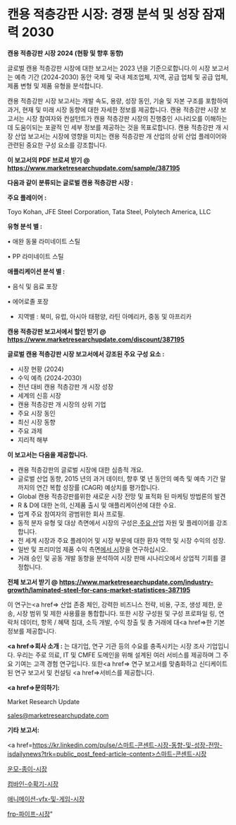# 캔용 적층강판 시장: 경쟁 분석 및 성장 잠재력 2030

<strong>캔용 적층강판 시장 2024 (현황 및 향후 동향)</strong>

글로벌 캔용 적층강판 시장에 대한 보고서는 2023 년을 기준으로합니다.이 시장 보고서는 예측 기간 (2024-2030) 동안 국제 및 국내 제조업체, 지역, 공급 업체 및 공급 업체, 제품 변형 및 제품 유형을 분석합니다.

캔용 적층강판 시장 보고서는 개발 속도, 용량, 성장 동인, 기술 및 자본 구조를 포함하여 과거, 현재 및 미래 시장 동향에 대한 자세한 정보를 제공합니다. 캔용 적층강판 시장 보고서는 시장 참여자와 컨설턴트가 캔용 적층강판 시장의 진행중인 시나리오를 이해하는 데 도움이되는 포괄적 인 세부 정보를 제공하는 것을 목표로합니다. 캔용 적층강판 개 시장 산업 보고서는 시장에 영향을 미치는 캔용 적층강판 개 산업의 상위 산업 플레이어와 관련된 중요한 구성 요소를 강조합니다.



<strong>이 보고서의 PDF 브로셔 받기 @ <a href=https://www.marketresearchupdate.com/sample/387195>https://www.marketresearchupdate.com/sample/387195</a></strong>



<strong>다음과 같이 분류되는 글로벌 캔용 적층강판 시장 :</strong>



<strong>주요 플레이어 :</strong>

Toyo Kohan, JFE Steel Corporation, Tata Steel, Polytech America, LLC



<strong>유형 분석 별 :</strong>

• 애완 동물 라미네이트 스틸

• PP 라미네이트 스틸



<strong>애플리케이션 분석 별 :</strong>

• 음식 및 음료 포장

• 에어로졸 포장

<ul>
  <li>지역별 : 북미, 유럽, 아시아 태평양, 라틴 아메리카, 중동 및 아프리카</li>
</ul>


<strong>캔용 적층강판 보고서에서 할인 받기 @ <a href=https://www.marketresearchupdate.com/discount/387195>https://www.marketresearchupdate.com/discount/387195</a></strong>



<strong>글로벌 캔용 적층강판 시장 보고서에서 강조된 주요 구성 요소 :</strong>
<ul>
  <li>시장 현황 (2024)</li>
  <li>수익 예측 (2024-2030)</li>
  <li>전년 대비 캔용 적층강판 개 시장 성장</li>
  <li>세계의 신흥 시장</li>
  <li>캔용 적층강판 개 시장의 상위 기업</li>
  <li>주요 시장 동인</li>
  <li>최신 시장 동향</li>
  <li>주요 과제</li>
  <li>지리적 해부</li>
</ul>


<strong>이 보고서는 다음을 제공합니다.</strong>
<ul>
  <li>캔용 적층강판의 글로벌 시장에 대한 심층적 개요.</li>
  <li>글로벌 산업 동향, 2015 년의 과거 데이터, 향후 몇 년 동안의 예측 및 예측 기간 말까지의 연간 복합 성장률 (CAGR) 예상치를 평가합니다.</li>
  <li>Global 캔용 적층강판를위한 새로운 시장 전망 및 표적화 된 마케팅 방법론의 발견</li>
  <li>R &amp; D에 대한 논의, 신제품 출시 및 애플리케이션에 대한 수요.</li>
  <li>업계 주요 참여자의 광범위한 회사 프로필.</li>
  <li>동적 분자 유형 및 대상 측면에서 시장의 구성은<a href=> 주요 산</a>업 자원 및 플레이어를 강조합니다.</li>
  <li>전 세계 시장과 주요 플레이어 및 시장 부문에 대한 환자 역학 및 시장 수익의 성장.</li>
  <li>일반 및 프리미엄 제품 수익 측면<a href=>에서 시</a>장을 연구하십시오.</li>
  <li>거래 승인 및 공동 개발 동향을 분석하여 시장 판매 시나리오에서 상업적 기회를 결정합니다.</li>
</ul>



<strong>전체 보고서 받기 @ <a href=https://www.marketresearchupdate.com/industry-growth/laminated-steel-for-cans-market-statistices-387195>https://www.marketresearchupdate.com/industry-growth/laminated-steel-for-cans-market-statistices-387195</a></strong>

이 연구는<a href=> 산업 존중</a> 체인, 강력한 비즈니스 전략, 비용, 구조, 생성 제한, 운송, 시장 범위 및 제한 사용률을 통합합니다. 또한 시장 구성원 및 구성 프로파일 링, 연락처 데이터, 항목 / 혜택 침대, 소득 개발, 수익 창출 및 총 거래에 대<a href=>한 기본 </a>정보를 제공합니다.



<strong><a href=>회사 소</a>개 :</strong>
는 대기업, 연구 기관 등의 수요를 충족시키는 시장 조사 기업입니다. 우리는 주로 의료, IT 및 CMFE 도메인을 위해 설계된 여러 서비스를 제공하며 그 주요 기여는 고객 경험 연구입니다. 또한<a href=> 연구 보</a>고서를 맞춤화하고 신디케이트 된 연구 보고서 및 컨설팅 <a href=>서비스</a>를 제공합니다.



<strong><a href=>문의하기:</a></strong>

Market Research Update

sales@marketresearchupdate.com



<strong>기타 보고서:</strong>

<a href=https://kr.linkedin.com/pulse/스마트-콘센트-시장-동향-및-성장-전망-isdailynews?trk=public_post_feed-article-content>스마트-콘센트-시장</a>

<a href=https://www.linkedin.com/pulse/운모-종이-시장-경쟁-분석-및-성장-잠재력-2029-market-matrix-musings-analysis-cjmhf/>운모-종이-시장</a>

<a href=https://www.linkedin.com/pulse/컴바인-수확기-시장-경쟁-분석-및-성장-잠재력-2029-survey-savvy-insights-360-analysis-zjiuf/>컴바인-수확기-시장</a>

<a href=https://www.linkedin.com/pulse/애니메이션-vfx-및-게임-시장-규모-성장-2023-consumer-connection-compendium-ana-qeuvf/>애니메이션-vfx-및-게임-시장</a>

<a href=https://www.linkedin.com/pulse/frp-파이프-시장-세분화-연구-및-목표-고객2030년-analytics-avenue-adventures-24-ana-hhmpc/>frp-파이프-시장</a>"
